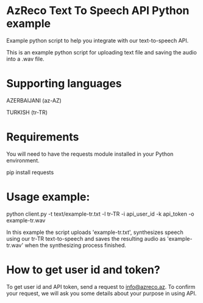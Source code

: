# AzReco Text To Speech API Python example
Example python script to help you integrate with our text-to-speech API.

This is an example python script for uploading text file and saving the audio into a .wav file.

# Supporting languages
AZERBAIJANI (az-AZ)

TURKISH  (tr-TR)

# Requirements

You will need to have the requests module installed in your Python environment.

pip install requests

# Usage example:

python client.py -t text/example-tr.txt -l tr-TR -i api_user_id -k api_token -o example-tr.wav  

In this example the script uploads 'example-tr.txt', synthesizes speech using our tr-TR text-to-speech and saves the resulting audio as 'example-tr.wav' when the synthesizing process finished.


# How to get user id and token?

To get user id and API token, send a request to info@azreco.az.
To confirm your request, we will ask you some details about your purpose in using API.
